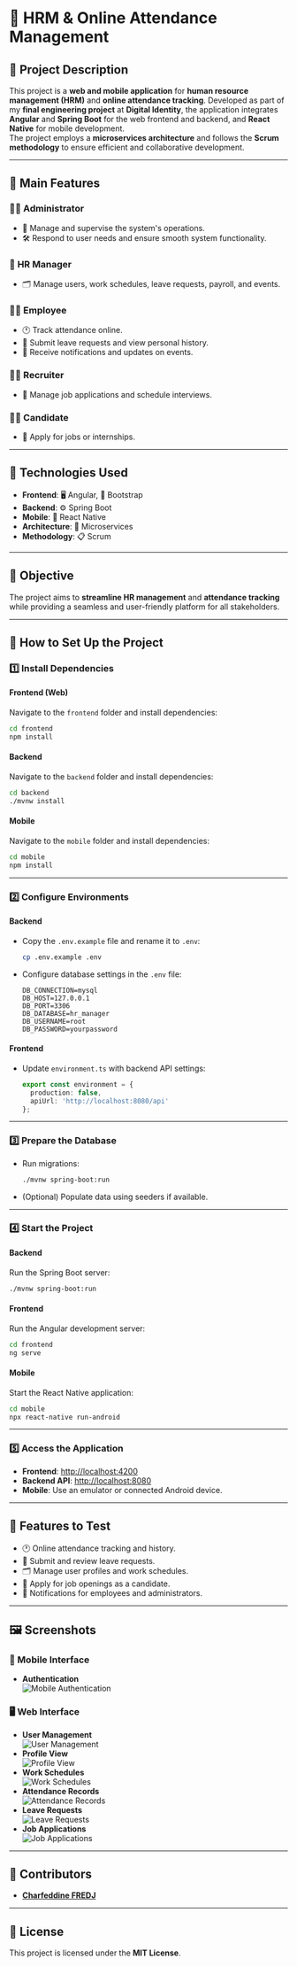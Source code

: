# 🌟 **HRM & Online Attendance Management**



## 🚀 **Project Description**
This project is a **web and mobile application** for **human resource management (HRM)** and **online attendance tracking**. Developed as part of my **final engineering project** at **Digital Identity**, the application integrates **Angular** and **Spring Boot** for the web frontend and backend, and **React Native** for mobile development.  
The project employs a **microservices architecture** and follows the **Scrum methodology** to ensure efficient and collaborative development.

---

## 🎯 **Main Features**

### 🧑‍💻 **Administrator**
- 🔧 Manage and supervise the system's operations.
- 🛠️ Respond to user needs and ensure smooth system functionality.

### 👤 **HR Manager**
- 🗂️ Manage users, work schedules, leave requests, payroll, and events.

### 👨‍💼 **Employee**
- 🕐 Track attendance online.
- 📅 Submit leave requests and view personal history.
- 🔔 Receive notifications and updates on events.

### 🧑‍💼 **Recruiter**
- 📄 Manage job applications and schedule interviews.

### 🧑‍🎓 **Candidate**
- 💼 Apply for jobs or internships.

---

## 🔧 **Technologies Used**
- **Frontend**: 🖥️ Angular, 🎨 Bootstrap  
- **Backend**: ⚙️ Spring Boot  
- **Mobile**: 📱 React Native  
- **Architecture**: 🔗 Microservices  
- **Methodology**: 📋 Scrum  

---

## 🎯 **Objective**
The project aims to **streamline HR management** and **attendance tracking** while providing a seamless and user-friendly platform for all stakeholders.

---

## 📂 **How to Set Up the Project**

### 1️⃣ **Install Dependencies**

#### **Frontend (Web)**  
Navigate to the `frontend` folder and install dependencies:
```bash
cd frontend
npm install
```

#### **Backend**  
Navigate to the `backend` folder and install dependencies:
```bash
cd backend
./mvnw install
```

#### **Mobile**  
Navigate to the `mobile` folder and install dependencies:
```bash
cd mobile
npm install
```

---

### 2️⃣ **Configure Environments**

#### **Backend**
- Copy the `.env.example` file and rename it to `.env`:  
  ```bash
  cp .env.example .env
  ```
- Configure database settings in the `.env` file:
  ```env
  DB_CONNECTION=mysql
  DB_HOST=127.0.0.1
  DB_PORT=3306
  DB_DATABASE=hr_manager
  DB_USERNAME=root
  DB_PASSWORD=yourpassword
  ```

#### **Frontend**
- Update `environment.ts` with backend API settings:
  ```typescript
  export const environment = {
    production: false,
    apiUrl: 'http://localhost:8080/api'
  };
  ```

---

### 3️⃣ **Prepare the Database**
- Run migrations:
  ```bash
  ./mvnw spring-boot:run
  ```
- (Optional) Populate data using seeders if available.

---

### 4️⃣ **Start the Project**

#### **Backend**
Run the Spring Boot server:
```bash
./mvnw spring-boot:run
```

#### **Frontend**
Run the Angular development server:
```bash
cd frontend
ng serve
```

#### **Mobile**
Start the React Native application:
```bash
cd mobile
npx react-native run-android
```

---

### 5️⃣ **Access the Application**
- **Frontend**: [http://localhost:4200](http://localhost:4200)  
- **Backend API**: [http://localhost:8080](http://localhost:8080)  
- **Mobile**: Use an emulator or connected Android device.

---

## 🚀 **Features to Test**
- 🕐 Online attendance tracking and history.  
- 📅 Submit and review leave requests.  
- 🗂️ Manage user profiles and work schedules.  
- 💼 Apply for job openings as a candidate.  
- 🔔 Notifications for employees and administrators.

---

## 🖼️ **Screenshots**

### 📱 Mobile Interface
- **Authentication**  
  ![Mobile Authentication](https://github.com/user-attachments/assets/placeholder-mobile-authentication)  

### 🖥️ Web Interface
- **User Management**  
  ![User Management](https://github.com/user-attachments/assets/placeholder-user-management)  
- **Profile View**  
  ![Profile View](https://github.com/user-attachments/assets/placeholder-profile-view)  
- **Work Schedules**  
  ![Work Schedules](https://github.com/user-attachments/assets/placeholder-work-schedules)  
- **Attendance Records**  
  ![Attendance Records](https://github.com/user-attachments/assets/placeholder-attendance-records)  
- **Leave Requests**  
  ![Leave Requests](https://github.com/user-attachments/assets/placeholder-leave-requests)  
- **Job Applications**  
  ![Job Applications](https://github.com/user-attachments/assets/placeholder-job-applications)  

---

## 🤝 **Contributors**
- **[Charfeddine FREDJ](https://github.com/CharfeddineFredj)**  

---

## 📄 **License**
This project is licensed under the **MIT License**.
